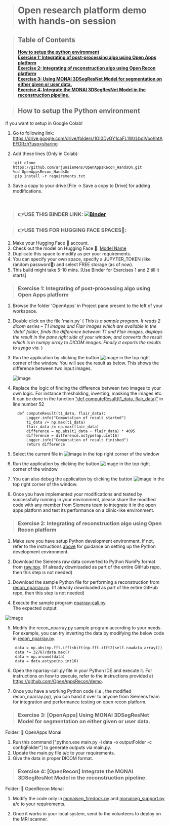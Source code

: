 > # Open research platform demo with hands-on session

> ## Table of Contents
>**[How to setup the python environment](#SetupEnvironment)**<br>
**[Exercise 1: Integrating of post-processing algo using Open Apps platform](#Exercise1)**<br>
**[Exercise 2: Integrating of reconstruction algo using Open Recon platform](#Exercise2)**<br>
**[Exercise 3: Using MONAI 3DSegResNet Model for segmentation on either given or user data.](#Exercise3)**<br>
**[Exercise 4: Integrate the MONAI 3DSegResNet Model in the reconstruction pipeline.](#Exercise4)**<br>

>## <a name='SetupEnvironment'></a>How to setup the Python environment
If you want to setup in Google Colab!
<br>
1. Go to following link: https://drive.google.com/drive/folders/1OI0DyGY1caFL1WzLbdIVoohhtAEFDRzh?usp=sharing

2. Add these lines (Only in Colab): 
   ```
   !git clone https://github.com/arjunsiemens/OpenAppsRecon_HandsOn.git
   %cd OpenAppsRecon_HandsOn
   !pip install -r requirements.txt
   ```
3. Save a copy to your drive [File -> Save a copy to Drive] for adding modifications.
<br>

> ### 👉USE THIS BINDER LINK: [![Binder](https://mybinder.org/badge_logo.svg)](https://mybinder.org/v2/gh/arjunsiemens/OpenAppsRecon_HandsOn.git/main?urlpath=%2Fdoc%2Ftree%2FSiemens_Workshop_Demo.ipynb)

> ### 👉USE THIS FOR HUGGING FACE SPACES🤗:
1. Make your Hugging Face 🤗 account.
2. Check out the model on Hugging Face 🤗: [Model Name](https://huggingface.co/spaces/arjunsiemens/siemens_open_innovation/tree/main?duplicate=true)
3. Duplicate this space to modify as per your requirements.
4. You can specify your own space, specify a JUPYTER_TOKEN (like random password🤫) and select FREE storage (as of now).
5. This build might take 5-10 mins. [Use Binder for Exercises 1 and 2 till it starts]

> ### <a name='Exercise1'></a>Exercise 1: Integrating of post-processing algo using Open Apps platform
1. Browse the folder 'OpenApps' in Project pane present to the left of your workspace.
2. Double click on the file 'main.py'
   ( *This is a sample program. 
     It reads 2 dicom series – T1 images and Flair images which are available in the 'data' folder, finds the difference between T1 and Flair images, displays the result in the pane right side of your window, 
     and converts the result which is in numpy array to DICOM images. Finally it exports the results to syngo via.* )
3. Run the application by clicking the button ![image](https://github.com/OpenAppsRecon/demo/assets/142770538/57f76a87-b6fe-41e7-9b06-cb5cdbec9122) in the top right corner of the window.
   You will see the result as below. This shows the difference between two input images.
   
   ![image](https://github.com/OpenAppsRecon/demo/assets/142770538/8c6724f9-21e5-41ea-8de0-d2785e333f93)
5. Replace the logic of finding the difference between two images to your own logic. For instance thresholding, inverting, masking the images etc.
   It can be done in the function ["def computeResult(t1_data, flair_data)"](https://github.com/OpenAppsRecon/demo/blob/main/OpenApps/main.py#L52) in line number 52
  
   ```
     def computeResult(t1_data, flair_data):  
         Logger.info("Computation of result started")
         t1_data /= np.max(t1_data)
         flair_data /= np.max(flair_data)
         difference = np.abs(t1_data - flair_data) * 4095
         difference = difference.astype(np.uint16)
         Logger.info("Computation of result finished")
         return difference
   ```
6. Select the current file in ![image](https://github.com/OpenAppsRecon/demo/assets/142770538/b6fc629e-a4c2-4d9d-b0c2-c08e64a72e06) in the top right corner of the window
7. Run the application by clicking the button ![image](https://github.com/OpenAppsRecon/demo/assets/142770538/57f76a87-b6fe-41e7-9b06-cb5cdbec9122) in the top right corner of the window
8. You can also debug the applicaiton by clicking the button ![image](https://github.com/OpenAppsRecon/demo/assets/142770538/a2e80267-a69f-43d2-91e0-a8340d24ca6d) in the top right corner of the window.
9. Once you have implemented your modifications and tested by successfully running in your environment, please share the modified code with any member from Siemens team to integrate it in the open apps platform and test its performance on a clinic-like environment. 


> ### <a name='Exercise2'></a>Exercise 2: Integrating of reconstruction algo using Open Recon platform

1. Make sure you have setup Python development environment. If not, refer to the instructions [above](#SetupEnvironment) for guidance on setting up the Python development environment.

2. Download the Siemens raw data converted to Python NumPy format from [raw.npy](https://github.com/OpenAppsRecon/demo/tree/main/OpenRecon/raw.npy).
   (If already downloaded as part of the entire GitHub repo, then this step is not needed)

3. Download the sample Python file for performing a reconstruction from [recon_nparray.py](https://github.com/OpenAppsRecon/demo/tree/main/OpenRecon/recon_nparray.py).
   (If already downloaded as part of the entire GitHub repo, then this step is not needed)

4. Execute the sample program [nparray-call.py](https://github.com/OpenAppsRecon/demo/tree/main/OpenRecon/nparray-call.py).
<BR>The expected output:
   
![image](https://github.com/OpenAppsRecon/demo/assets/142770538/a38d85fa-d3ed-489d-9025-0b3a24114583)

5. Modify the recon_nparray.py sample program according to your needs. For example, you can try inverting the data by modifying the below code in [recon_nparray.py](https://github.com/OpenAppsRecon/demo/tree/main/OpenRecon/recon_nparray.py#L13).
   
        data = np.abs(np.fft.ifftshift(np.fft.ifft2(self.rawdata_array)))
        data *= 32767/data.max()
        data = np.around(data)
        data = data.astype(np.int16)

6. Open the nparray-call.py file in your Python IDE and execute it. For instructions on how to execute, refer to the instructions provided at https://github.com/OpenAppsRecon/demo.

7. Once you have a working Python code (i.e., the modified recon_nparray.py), you can hand it over to anyone from Siemens team for integration and performance testing on open recon platform.

> ### <a name='Exercise3'></a>Exercise 3: [OpenApps] Using MONAI 3DSegResNet Model for segmentation on either given or user data.
Folder: 📂 OpenApps Monai

1. Run this command ["python.exe main.py -i data -o outputFolder -c configFolder"] to generate outputs via main.py.
2. Update the main.py file a/c to your requirements.
3. Give the data in proper DICOM format.

> ### <a name='Exercise4'></a>Exercise 4: [OpenRecon] Integrate the MONAI 3DSegResNet Model in the reconstruction pipeline.
Folder: 📂 OpenRecon Monai

1. Modify the code only in [monaiseg_firedock.py](https://github.com/arjunsiemens/OpenAppsRecon_HandsOn/blob/main/OpenRecon%20Monai/monaiseg_firedock.py) and [monaiseg_support.py](https://github.com/arjunsiemens/OpenAppsRecon_HandsOn/blob/main/OpenRecon%20Monai/monaiseg_support.py) a/c to your requirements.

2. Once it works in your local system, send to the volunteers to deploy on the MRI scanner.